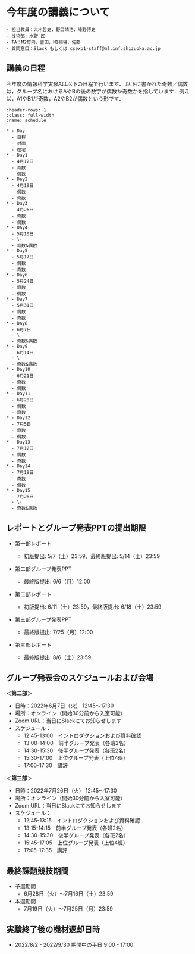 # 今年度の講義について

```{admonition} 連絡先
- 担当教員：大木哲史，野口靖浩，峰野博史
- 技術部：水野 匠
- TA：M2竹内，吉田，M1相場，佐藤
- 質問窓口：Slack もしくは csexp1-staff@ml.inf.shizuoka.ac.jp
```

## 講義の日程

今年度の情報科学実験Aは以下の日程で行います．
以下に書かれた奇数／偶数は，グループ名におけるAやBの後の数字が偶数か奇数かを指しています．例えば，A1やB1が奇数，A2やB2が偶数という形です．

```{list-table} 情報科学実験Aスケジュール
:header-rows: 1
:class: full-width
:name: schedule

* - Day
  - 日程
  - 対面
  - 在宅
* - Day1
  - 4月12日
  - 奇数
  - 偶数
* - Day2 
  - 4月19日
  - 偶数
  - 奇数
* - Day3
  - 4月26日
  - 奇数
  - 偶数
* - Day4
  - 5月10日
  - \-
  - 奇数&偶数
* - Day5
  - 5月17日
  - 偶数
  - 奇数
* - Day6
  - 5月24日
  - 奇数
  - 偶数
* - Day7
  - 5月31日
  - 偶数
  - 奇数
* - Day8
  - 6月7日
  - \-
  - 奇数&偶数
* - Day9
  - 6月14日
  - \-
  - 奇数&偶数
* - Day10
  - 6月21日
  - 奇数
  - 偶数
* - Day11
  - 6月28日
  - 偶数
  - 奇数
* - Day12
  - 7月5日
  - 奇数
  - 偶数
* - Day13
  - 7月12日
  - 偶数
  - 奇数
* - Day14
  - 7月19日
  - 奇数
  - 偶数
* - Day15
  - 7月26日
  - \-
  - 奇数&偶数
```

## レポートとグループ発表PPTの提出期限

- 第一部レポート
    - 初版提出: 5/7（土）23:59，最終版提出: 5/14（土）23:59

- 第二部グループ発表PPT
    - 最終版提出: 6/6（月）12:00

- 第二部レポート
    - 初版提出: 6/11（土）23:59，最終版提出: 6/18（土）23:59

- 第三部グループ発表PPT
    - 最終版提出: 7/25（月）12:00

- 第三部レポート
    - 最終版提出: 8/6（土）23:59

## グループ発表会のスケジュールおよび会場

＜**第二部**＞

-   日時：2022年6月7日（火） 12:45〜17:30
-   場所：オンライン（開始30分前から入室可能）
-   Zoom URL：当日にSlackにてお知らせします
-   スケジュール：
    -   12:45-13:00　イントロダクションおよび資料確認
    -   13:00-14:00　前半グループ発表（各班2名）
    -   14:30-15:30　後半グループ発表（各班2名）
    -   15:30-17:00　上位グループ発表（上位4班）
    -   17:00-17:30　講評

＜**第三部**＞

-   日時：2022年7月26日（火） 12:45〜17:30
-   場所：オンライン（開始30分前から入室可能）
-   Zoom URL：当日にSlackにてお知らせします
-   スケジュール：
    -   12:45-13:15　イントロダクションおよび資料確認
    -   13:15-14:15　前半グループ発表（各班2名）
    -   14:30-15:30　後半グループ発表（各班2名）
    -   15:45-17:05　上位グループ発表（上位4班）
    -   17:05-17:35　講評


## 最終課題競技期間
- 予選期間
  - 6月28日（火）〜7月16日（土）23:59
- 本選期間
  - 7月19日（火）〜7月25日（月）23:59


## 実験終了後の機材返却日時
- 2022/8/2 - 2022/9/30 期間中の平日 9:00 - 17:00